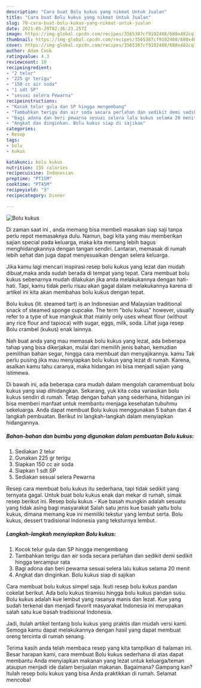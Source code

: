 ```yaml
---
description: "Cara buat Bolu kukus yang nikmat Untuk Jualan"
title: "Cara buat Bolu kukus yang nikmat Untuk Jualan"
slug: 70-cara-buat-bolu-kukus-yang-nikmat-untuk-jualan
date: 2021-05-20T02:36:23.257Z
image: https://img-global.cpcdn.com/recipes/3565387cf9102408/680x482cq70/bolu-kukus-foto-resep-utama.jpg
thumbnail: https://img-global.cpcdn.com/recipes/3565387cf9102408/680x482cq70/bolu-kukus-foto-resep-utama.jpg
cover: https://img-global.cpcdn.com/recipes/3565387cf9102408/680x482cq70/bolu-kukus-foto-resep-utama.jpg
author: Adam Cook
ratingvalue: 4.3
reviewcount: 10
recipeingredient:
- "2 telur"
- "225 gr terigu"
- "150 cc air soda"
- "1 sdt SP"
- "sesuai selera Pewarna"
recipeinstructions:
- "Kocok telur gula dan SP hingga mengembang"
- "Tambahkan terigu dan air soda secara perlahan dan sedikit demi sedikit hingga tercampur rata"
- "Bagi adona dan beri pewarna sesuai selera lalu kukus selama 20 menit"
- "Angkat dan dinginkan. Bolu kukus siap di sajikan"
categories:
- Resep
tags:
- bolu
- kukus

katakunci: bolu kukus 
nutrition: 155 calories
recipecuisine: Indonesian
preptime: "PT15M"
cooktime: "PT45M"
recipeyield: "3"
recipecategory: Dinner

---
```



![Bolu kukus](https://img-global.cpcdn.com/recipes/3565387cf9102408/680x482cq70/bolu-kukus-foto-resep-utama.jpg)

Di zaman  saat ini , anda memang bisa membeli masakan siap saji tanpa perlu repot memasaknya dulu. Namun, bagi kita yang mau memberikan sajian special pada keluarga, maka kita memang lebih bagus menghidangkannya dengan tangan sendiri. Lantaran, memasak di rumah lebih sehat dan juga dapat menyesuaikan dengan selera keluarga.

Jika kamu lagi mencari inspirasi resep bolu kukus yang lezat dan mudah dibuat,maka anda sudah berada di tempat yang tepat. Cara membuat bolu kukus  sebenarnya mudah dilakukan jika anda melakukannya dengan hati-hati. Tapi, kamu tidak perlu risau akan gagal dalam melakukannya 
karena di artikel ini kita akan membahas bolu kukus dengan tepat.  

Bolu kukus (lit. steamed tart) is an Indonesian and Malaysian traditional snack of steamed sponge cupcake. The term &#34;bolu kukus&#34; however, usually refer to a type of kue mangkuk that mainly only uses wheat flour (without any rice flour and tapioca) with sugar, eggs, milk, soda. Lihat juga resep Bolu crambel (kukus) enak lainnya.

Nah buat anda yang mau memasak bolu kukus yang lezat, ada beberapa tahap yang bisa dikerjakan, mulai dari memilih jenis bahan, kemudian pemilihan bahan segar, hingga cara membuat dan menyajikannya. kamu Tak perlu pusing jika mau menyiapkan bolu kukus yang lezat di rumah. Karena, asalkan kamu  tahu caranya, maka hidangan ini bisa menjadi sajian yang istimewa.

Di bawah ini, ada beberapa cara mudah dalam mengolah caramembuat bolu kukus yang siap dihidangkan. Sekarang, yuk kita coba variasikan bolu kukus sendiri di rumah. Tetap dengan bahan yang sederhana, hidangan ini bisa memberi manfaat untuk membantu menjaga kesehatan tubuhmu sekeluarga. Anda dapat membuat Bolu kukus menggunakan 5 bahan dan 4 langkah pembuatan. Berikut ini langkah-langkah dalam menyiapkan hidangannya.

<!--inarticleads1-->

##### Bahan-bahan dan bumbu yang digunakan dalam pembuatan Bolu kukus:

1. Sediakan 2 telur
1. Gunakan 225 gr terigu
1. Siapkan 150 cc air soda
1. Siapkan 1 sdt SP
1. Sediakan sesuai selera Pewarna


Resep cara membuat bolu kukus itu sederhana, tapi tidak sedikit yang ternyata gagal. Untuk buat bolu kukus enak dan mekar di rumah, simak resep berikut ini. Resep bolu kukus - Kue basah mungkin adalah sesuatu yang tidak asing bagi masyarakat Salah satu jenis kue basah yaitu bolu kukus, dimana memang kue ini memiliki tekstur yang lembut serta. Bolu kukus, dessert tradisional Indonesia yang teksturnya lembut. 

<!--inarticleads2-->

##### Langkah-langkah menyiapkan Bolu kukus:

1. Kocok telur gula dan SP hingga mengembang
1. Tambahkan terigu dan air soda secara perlahan dan sedikit demi sedikit hingga tercampur rata
1. Bagi adona dan beri pewarna sesuai selera lalu kukus selama 20 menit
1. Angkat dan dinginkan. Bolu kukus siap di sajikan


Cara membuat bolu kukus simpel saja. Ikuti resep bolu kukus pandan cokelat berikut. Ada bolu kukus tiramisu hingga bolu kukus pandan susu. Bolu kukus adalah kue lembut yang rasanya manis dan lezat. Kue yang sudah terkenal dan menjadi favorit masyarakat Indonesia ini merupakan salah satu kue basah tradisional Indonesia. 

Jadi, itulah artikel tentang  bolu kukus  yang praktis dan mudah versi kami. Semoga kamu dapat melakukannya dengan hasil yang dapat membuat oreng tercinta di rumah senang. 

Terima kasih anda telah membaca resep yang kita tampilkan di halaman ini. Besar harapan kami, cara membuat  Bolu kukus sederhana di atas dapat membantu Anda menyiapkan makanan yang lezat untuk keluarga/teman ataupun menjadi ide dalam berjualan makanan. Bagaimana? Gampang kan? Itulah resep bolu kukus yang bisa Anda praktikkan di rumah. Selamat mencoba!

